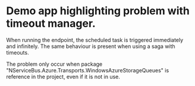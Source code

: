 # Demo app highlighting problem with timeout manager.

When running the endpoint, the scheduled task is triggered immediately and infinitely. The same behaviour is present when using a saga with timeouts. 

The problem only occur when package "NServiceBus.Azure.Transports.WindowsAzureStorageQueues" is reference in the project, even if it is not in use.
